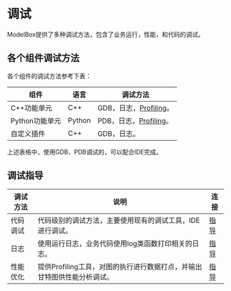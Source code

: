 # 调试

ModelBox提供了多种调试方法，包含了业务运行，性能，和代码的调试。

## 各个组件调试方法

各个组件的调试方法参考下表：

| 组件         | 语言   | 调试方法    |
| ------------ | ------ | ------ |
| C++功能单元     | C++    | GDB，日志，[Profiling](./profiling.md)。 |
| Python功能单元     | Python | PDB，日志，[Profiling](./profiling.md)。 |
|  自定义插件   | C++    | GDB，日志。                              |

上述表格中，使用GDB、PDB调试的，可以配合IDE完成。

## 调试指导

| 调试方法 | 说明                                                      | 连接                  |
| -------- | --------------------------------------------------------- | --------------------- |
| 代码调试 | 代码级别的调试方法，主要使用现有的调试工具，IDE进行调试。 | [指导](code-debug.md) |
| 日志 | 使用运行日志，业务代码使用log类函数打印相关的日志。       | [指导](log.md)        |
| 性能优化 | 提供Profiling工具，对图的执行进行数据打点，并输出甘特图供性能分析调试。      | [指导](profiling.md)  |
